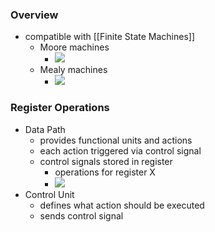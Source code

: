 ### Overview
+ compatible with [[Finite State Machines]]
	+ Moore machines
		+ ![](../../z_images/Pasted%20image%2020221031175959.png)
	+ Mealy machines
		+ ![](../../z_images/Pasted%20image%2020221031180114.png)

### Register Operations 
+ Data Path
	+ provides functional units and actions
	+ each action triggered via control signal
	+ control signals stored in register
		+ operations for register X
		+ ![](../../z_images/Pasted%20image%2020221031180727.png)
+ Control Unit
	+ defines what action should be executed
	+ sends control signal